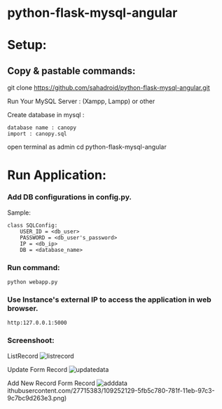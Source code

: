 # python-flask-mysql-angular

# Setup:
##  Copy & pastable commands:




git clone https://github.com/sahadroid/python-flask-mysql-angular.git 

Run Your MySQL Server : (Xampp, Lampp) or other 

Create database in mysql :

	database name : canopy 
	import : canopy.sql

open terminal as admin 
cd python-flask-mysql-angular



# Run Application:

### Add DB configurations in config.py.

Sample:

    class SQLConfig:
        USER_ID = <db_user>
        PASSWORD = <db_user's_password>
        IP = <db_ip>
        DB = <database_name>

### Run command:

    python webapp.py

### Use Instance's external IP to access the application in web browser.

    http:127.0.0.1:5000


### Screenshoot:

ListRecord
![listrecord](https://user-images.githubusercontent.com/27715383/109251806-b5d63b00-781e-11eb-878d-0e4fec2c69fe.png)	

Update Form Record
![updatedata](https://user-images.githubusercontent.com/27715383/109252129-5fb5c780-781f-11eb-97c3-9c7bc9d263e3.png)

Add New Record Form Record
![adddata](https://user-images.githubusercontent.com/27715383/109252250-a3a8cc80-781f-11eb-999d-cb0ca62f242b.png)
ithubusercontent.com/27715383/109252129-5fb5c780-781f-11eb-97c3-9c7bc9d263e3.png)
